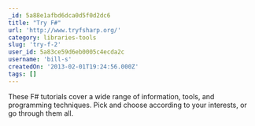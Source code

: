 ```yaml
---
_id: 5a88e1afbd6dca0d5f0d2dc6
title: "Try F#"
url: 'http://www.tryfsharp.org/'
category: libraries-tools
slug: 'try-f-2'
user_id: 5a83ce59d6eb0005c4ecda2c
username: 'bill-s'
createdOn: '2013-02-01T19:24:56.000Z'
tags: []
---
```


These F# tutorials cover a wide range of information, tools, and programming techniques. Pick and choose according to your interests, or go through them all.
